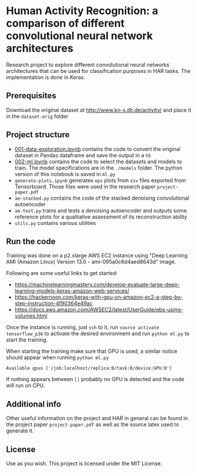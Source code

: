 # Human Activity Recognition: a comparison of different convolutional neural network architectures

Research project to explore different convolutional neural networks architectures that can be used for classification purposes in HAR tasks. The implementation is done in Keras.

## Prerequisites

Download the original dataset at  http://www.kn-s.dlr.de/activity/ and place it in the `dataset-orig` folder

## Project structure

* [001-data-exploration.ipynb](https://github.com/damnko/har-convolutional-neural-networks/blob/master/001-data-exploration.ipynb) contains the code to convert the original dataset in Pandas dataframe and save the output in a `h5`
* [002-ml.ipynb](https://github.com/damnko/har-convolutional-neural-networks/blob/master/002-ml.ipynb) contains the code to select the datasets and models to train. The model specifications are in the `./models` folder. The python version of this notebook is saved in `ml.py`
* `generate-plots.ipynb` generates `eps` plots from `¢sv` files exported from Tensorboard. Those files were used in the research paper `project-paper.pdf`
* `ae-stacked.py` contains the code of the stacked denoising convolutional autoencoder
* `ae-test.py` trains and tests a denoising autoencoder and outputs some reference plots for a qualitative assessment of its reconstruction ability
* `utils.py` contains various utilities

## Run the code

Training was done on a p2.xlarge AWS EC2 instance using "Deep Learning AMI (Amazon Linux) Version 13.0 - ami-095a0c6d4aed8643d" image.

Following are some useful links to get started:

* https://machinelearningmastery.com/develop-evaluate-large-deep-learning-models-keras-amazon-web-services/
* https://hackernoon.com/keras-with-gpu-on-amazon-ec2-a-step-by-step-instruction-4f90364e49ac
* https://docs.aws.amazon.com/AWSEC2/latest/UserGuide/ebs-using-volumes.html

Once the instance is running, just `ssh` to it, run `source activate tensorflow_p36` to activate the desired environment and run `python ml.py` to start the training.

When starting the training make sure that GPU is used, a similar notice should appear when running `python ml.py`
    
    Available gpus ['/job:localhost/replica:0/task:0/device:GPU:0']

If nothing appears between `[]` probably no GPU is detected and the code will run on CPU.

## Additional info
Other useful information on the project and HAR in general can be found in the project paper `project-paper.pdf` as well as the source latex used to generate it.


## License

Use as you wish. This project is licensed under the MIT License.

